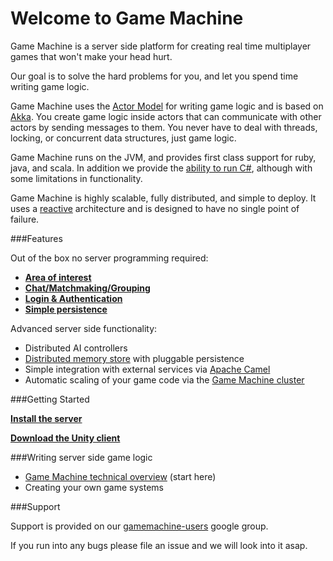 
# Welcome to Game Machine

Game Machine is a server side platform for creating real time multiplayer games that won't make your head hurt.

Our goal is to solve the hard problems for you, and let you spend time writing game logic.

Game Machine uses the [Actor Model](http://en.wikipedia.org/wiki/Actor_model) for writing game logic and is based on [Akka](http://www.akka.io).  You create game logic inside actors that can communicate with other actors by sending messages to them.  You never have to deal with threads, locking, or concurrent data structures, just game logic.


Game Machine runs on the JVM, and provides first class support for ruby, java, and scala.  In addition we provide the [ability to run C#](https://github.com/gamemachine/gamemachine/wiki/C%23-Mono-support), although with some limitations in functionality.

Game Machine is highly scalable, fully distributed, and simple to deploy.  It uses a [reactive](http://www.reactivemanifesto.org/) architecture and is designed to have no single point of failure.  


###Features

Out of the box no server programming required:

* **[Area of interest](https://github.com/gamemachine/gamemachine/wiki/Area-of-Interest)**
* **[Chat/Matchmaking/Grouping](https://github.com/gamemachine/gamemachine/wiki/Group-messaging)**
* **[Login & Authentication](https://github.com/gamemachine/gamemachine/wiki/Login-and-authentication)**
* **[Simple persistence](https://github.com/gamemachine/gamemachine/wiki/Simple-persistence)**

Advanced server side functionality:

* Distributed AI controllers
* [Distributed memory store](https://github.com/gamemachine/gamemachine/wiki/Object-database-archtiecture) with pluggable persistence
* Simple integration with external services via [Apache Camel](http://architects.dzone.com/articles/apache-camel-integration)
* Automatic scaling of your game code via the [Game Machine cluster](https://github.com/gamemachine/gamemachine/wiki/Game-Machine-Cluster)

###Getting Started

**[Install the server](https://github.com/gamemachine/gamemachine/wiki/Getting-started)**

**[Download the Unity client](https://github.com/gamemachine/gamemachine/tree/master/clients/unity/basic_client)**
  
 
###Writing server side game logic

* [Game Machine technical overview](https://github.com/gamemachine/gamemachine/wiki/Game-Machine-technical-overview) (start here)
* Creating your own game systems


###Support

Support is provided on our [gamemachine-users](https://groups.google.com/forum/#!forum/gamemachine-users) google group.

If you run into any bugs please file an issue and we will look into it asap.

